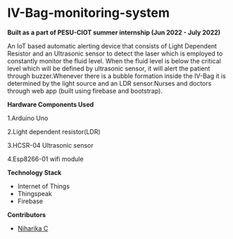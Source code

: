 # IV-Bag-monitoring-system
**Built as a part of PESU-CIOT summer internship (Jun 2022 - July 2022)**

An IoT based automatic alerting device that consists of  Light Dependent Resistor and an Ultrasonic sensor to detect the laser which is employed to constantly monitor the fluid level. When the fluid level is below the critical level which will be defined by ultrasonic sensor, it will alert the patient through buzzer.Whenever there is a bubble formation inside the IV-Bag it is determined by the light source and an LDR sensor.Nurses and doctors through web app (built using firebase and bootstrap).

**Hardware Components Used**

1.Arduino Uno

2.Light dependent resistor(LDR)

3.HCSR-04 Ultrasonic sensor

4.Esp8266-01 wifi module

**Technology Stack**

 - Internet of Things
 - Thingspeak
 - Firebase
 
 **Contributors**
 * [Niharika C](https://github.com/Niharika10C)



